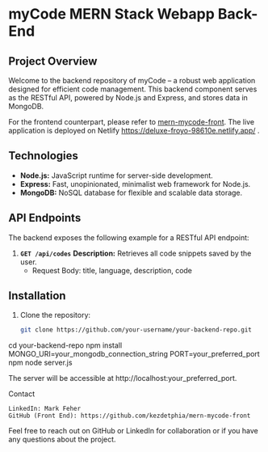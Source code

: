 # myCode MERN Stack Webapp Back-End

## Project Overview

Welcome to the backend repository of myCode – a robust web application designed for efficient code management. This backend component serves as the RESTful API, powered by Node.js and Express, and stores data in MongoDB.

For the frontend counterpart, please refer to [mern-mycode-front](https://github.com/kezdetphia/mern-mycode-front). The live application is deployed on Netlify https://deluxe-froyo-98610e.netlify.app/ .

## Technologies

- **Node.js:** JavaScript runtime for server-side development.
- **Express:** Fast, unopinionated, minimalist web framework for Node.js.
- **MongoDB:** NoSQL database for flexible and scalable data storage.

## API Endpoints

The backend exposes the following example for a RESTful API endpoint:

1. **`GET /api/codes`**
    **Description:** Retrieves all code snippets saved by the user.
   - Request Body: title, language, description, code


## Installation

1. Clone the repository:
   ```bash
   git clone https://github.com/your-username/your-backend-repo.git

cd your-backend-repo
npm install
MONGO_URI=your_mongodb_connection_string
PORT=your_preferred_port
npm node server.js

The server will be accessible at http://localhost:your_preferred_port.

Contact

    LinkedIn: Mark Feher
    GitHub (Front End): https://github.com/kezdetphia/mern-mycode-front

Feel free to reach out on GitHub or LinkedIn for collaboration or if you have any questions about the project.